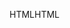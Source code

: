 <span data-ttu-id="f5820-101">HTML</span><span class="sxs-lookup"><span data-stu-id="f5820-101">HTML</span></span>